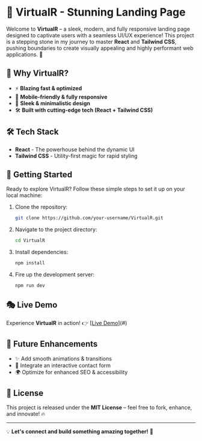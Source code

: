 # 🚀 VirtualR - Stunning Landing Page

Welcome to **VirtualR** – a sleek, modern, and fully responsive landing page designed to captivate users with a seamless UI/UX experience! This project is a stepping stone in my journey to master **React** and **Tailwind CSS**, pushing boundaries to create visually appealing and highly performant web applications. 🌟

## 🌟 Why VirtualR?
- ⚡ **Blazing fast & optimized**
- 📱 **Mobile-friendly & fully responsive**
- 🎨 **Sleek & minimalistic design**
- 🛠️ **Built with cutting-edge tech (React + Tailwind CSS)**

## 🛠 Tech Stack
- **React** - The powerhouse behind the dynamic UI
- **Tailwind CSS** - Utility-first magic for rapid styling

## 🚀 Getting Started
Ready to explore VirtualR? Follow these simple steps to set it up on your local machine:

1. Clone the repository:
   ```bash
   git clone https://github.com/your-username/VirtualR.git
   ```
2. Navigate to the project directory:
   ```bash
   cd VirtualR
   ```
3. Install dependencies:
   ```bash
   npm install
   ```
4. Fire up the development server:
   ```bash
   npm run dev
   ```

## 🎭 Live Demo
Experience **VirtualR** in action! 👉 [[Live Demo](https://react-tailwind-css-two.vercel.app/)](#)

## 🔮 Future Enhancements
- ✨ Add smooth animations & transitions
- 📩 Integrate an interactive contact form
- 🌍 Optimize for enhanced SEO & accessibility

## 📜 License
This project is released under the **MIT License** – feel free to fork, enhance, and innovate! 🔥

---
💡 **Let's connect and build something amazing together!** 🚀

